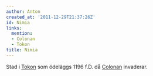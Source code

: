 ```yaml
---
author: Anton
created_at: '2011-12-29T21:37:26Z'
id: Nimia
links:
  mention:
  - Colonan
  - Tokon
title: Nimia
---
```


Stad i [Tokon] som ödeläggs 1196 f.D. då [Colonan] invaderar.

  [Tokon]: Tokon
  [Colonan]: Colonan
